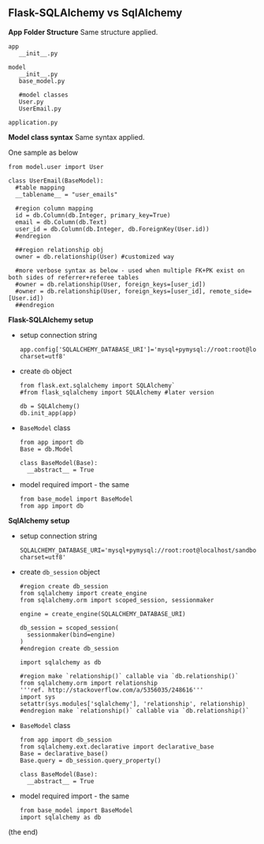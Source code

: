 Flask-SQLAlchemy vs SqlAlchemy
---

**App Folder Structure**
Same structure applied.

```
app
   __init__.py
   
model
   __init__.py
   base_model.py
   
   #model classes
   User.py
   UserEmail.py
  
application.py
```

**Model class syntax**
Same syntax applied.

One sample as below
```
from model.user import User

class UserEmail(BaseModel):
  #table mapping
  __tablename__ = "user_emails"

  #region column mapping
  id = db.Column(db.Integer, primary_key=True)
  email = db.Column(db.Text)
  user_id = db.Column(db.Integer, db.ForeignKey(User.id))
  #endregion

  ##region relationship obj
  owner = db.relationship(User) #customized way

  #more verbose syntax as below - used when multiple FK+PK exist on both sides of referrer+referee tables
  #owner = db.relationship(User, foreign_keys=[user_id])
  #owner = db.relationship(User, foreign_keys=[user_id], remote_side=[User.id])
  ##endregion
```

**Flask-SQLAlchemy setup**
- setup connection string
  ```
  app.config['SQLALCHEMY_DATABASE_URI']='mysql+pymysql://root:root@localhost/sandbox_sqlalchemy?charset=utf8'
  ```

- create `db` object
  ```
  from flask.ext.sqlalchemy import SQLAlchemy`
  #from flask_sqlalchemy import SQLAlchemy #later version 
  
  db = SQLAlchemy()
  db.init_app(app)
  ```

- `BaseModel` class
  ```
  from app import db
  Base = db.Model  
  
  class BaseModel(Base):
    __abstract__ = True
  ```
  
- model required import - the same
  ```
  from base_model import BaseModel
  from app import db
  ```

**SqlAlchemy setup**
- setup connection string
  ```
  SQLALCHEMY_DATABASE_URI='mysql+pymysql://root:root@localhost/sandbox_sqlalchemy?charset=utf8'
  ```

- create `db_session` object
  ```
  #region create db_session
  from sqlalchemy import create_engine
  from sqlalchemy.orm import scoped_session, sessionmaker
  
  engine = create_engine(SQLALCHEMY_DATABASE_URI)
  
  db_session = scoped_session(
    sessionmaker(bind=engine)
  )
  #endregion create db_session
  
  import sqlalchemy as db
  
  #region make `relationship()` callable via `db.relationship()`
  from sqlalchemy.orm import relationship
  '''ref. http://stackoverflow.com/a/5356035/248616'''
  import sys
  setattr(sys.modules['sqlalchemy'], 'relationship', relationship)
  #endregion make `relationship()` callable via `db.relationship()`
  ```

- `BaseModel` class
  ```
  from app import db_session
  from sqlalchemy.ext.declarative import declarative_base
  Base = declarative_base()
  Base.query = db_session.query_property()
  
  class BaseModel(Base):
    __abstract__ = True
  ```

- model required import - the same
  ```
  from base_model import BaseModel  
  import sqlalchemy as db
  ```

(the end)